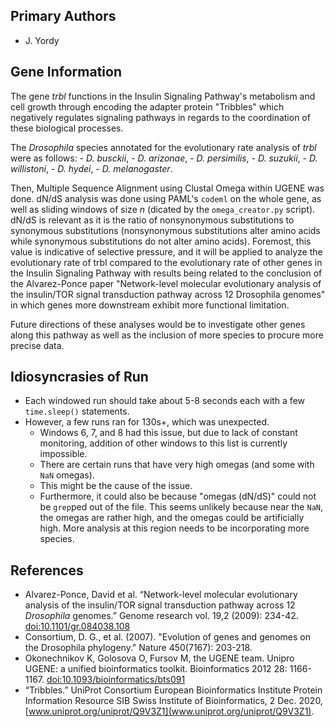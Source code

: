 ## Primary Authors

- J. Yordy

## Gene Information

The gene _trbl_ functions in the Insulin Signaling Pathway's metabolism and cell growth through encoding the adapter protein "Tribbles" which negatively regulates signaling pathways in regards to the coordination of these biological processes.

The _Drosophila_ species annotated for the evolutionary rate analysis of _trbl_ were as follows:
	- _D. busckii_,
	- _D. arizonae_,
	- _D. persimilis_,
	- _D. suzukii_,
	- _D. willistoni_,
	- _D. hydei_,
	- _D. melanogaster_.

Then, Multiple Sequence Alignment using Clustal Omega within UGENE was done. dN/dS analysis was done using PAML's `codeml` on the whole gene, as well as sliding windows of size _n_ (dicated by the `omega_creator.py` script). dN/dS is relevant as it is the ratio of nonsynonymous substitutions to synonymous substitutions (nonsynonymous substitutions alter amino acids while synonymous substitutions do not alter amino acids). Foremost, this value is indicative of selective pressure, and it will be applied to analyze the evolutionary rate of trbl compared to the evolutionary rate of other genes in the Insulin Signaling Pathway with results being related to the conclusion of the Alvarez-Ponce paper "Network-level molecular evolutionary analysis of the insulin/TOR signal transduction pathway across 12 Drosophila genomes" in which genes more downstream exhibit more functional limitation.

Future directions of these analyses would be to investigate other genes along this pathway as well as the inclusion of more species to procure more precise data.

## Idiosyncrasies of Run

- Each windowed run should take about 5-8 seconds each with a few `time.sleep()` statements.
- However, a few runs ran for 130s+, which was unexpected.
	- Windows 6, 7, and 8 had this issue, but due to lack of constant monitoring, addition of other windows to this list is currently impossible.
	- There are certain runs that have very high omegas (and some with `NaN` omegas).
	- This might be the cause of the issue.
	- Furthermore, it could also be because "omegas (dN/dS)" could not be `grep`ped out of the file. This seems unlikely because near the `NaN`, the omegas are rather high, and the omegas could be artificially high. More analysis at this region needs to be incorporating more species.

## References

- Alvarez-Ponce, David et al. “Network-level molecular evolutionary analysis of the insulin/TOR signal transduction pathway across 12 _Drosophila_ genomes.” Genome research vol. 19,2 (2009): 234-42. [doi:10.1101/gr.084038.108](https://genome.cshlp.org/content/19/2/234.short)
- Consortium, D. G., et al. (2007). "Evolution of genes and genomes on the Drosophila phylogeny." Nature 450(7167): 203-218.
- Okonechnikov K, Golosova O, Fursov M, the UGENE team. Unipro UGENE: a unified
	bioinformatics toolkit. Bioinformatics 2012 28: 1166-1167. [doi:10.1093/bioinformatics/bts091](https://pubmed.ncbi.nlm.nih.gov/22368248/)
- “Tribbles.” UniProt Consortium European Bioinformatics Institute Protein Information Resource SIB Swiss Institute of Bioinformatics, 2 Dec. 2020, [www.uniprot.org/uniprot/Q9V3Z1](www.uniprot.org/uniprot/Q9V3Z1).
